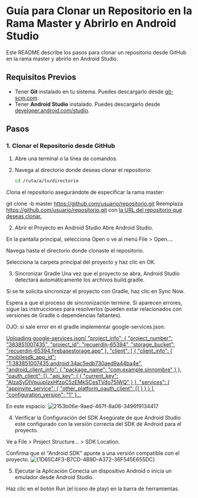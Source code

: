 # Guía para Clonar un Repositorio en la Rama Master y Abrirlo en Android Studio

Este README describe los pasos para clonar un repositorio desde GitHub en la rama master y abrirlo en Android Studio.

## Requisitos Previos

- Tener **Git** instalado en tu sistema. Puedes descargarlo desde [git-scm.com](https://git-scm.com).
- Tener **Android Studio** instalado. Puedes descargarlo desde [developer.android.com/studio](https://developer.android.com/studio).

## Pasos

### 1. Clonar el Repositorio desde GitHub

1. Abre una terminal o la línea de comandos.
2. Navega al directorio donde deseas clonar el repositorio:
   
   ```bash
   cd /ruta/a/tu/directorio
Clona el repositorio asegurándote de especificar la rama master:

git clone -b master https://github.com/usuario/repositorio.git
Reemplaza https://github.com/usuario/repositorio.git con [la URL del repositorio que deseas clonar.](https://github.com/CamiloRaphaelZuletaWolff/progra3.git)

2. Abrir el Proyecto en Android Studio
Abre Android Studio.

En la pantalla principal, selecciona Open o ve al menú File > Open....

Navega hasta el directorio donde clonaste el repositorio.

Selecciona la carpeta principal del proyecto y haz clic en OK.

3. Sincronizar Gradle
Una vez que el proyecto se abra, Android Studio detectará automáticamente los archivos build.gradle.

Si se te solicita sincronizar el proyecto con Gradle, haz clic en Sync Now.

Espera a que el proceso de sincronización termine. Si aparecen errores, sigue las instrucciones para resolverlos (pueden estar relacionados con versiones de Gradle o dependencias faltantes).

OJO: si sale error en el gradle implementar google-services.json:

[Uploading google-services.json{
  "project_info": {
    "project_number": "383851007435",
    "project_id": "recuerdin-65394",
    "storage_bucket": "recuerdin-65394.firebasestorage.app"
  },
  "client": [
    {
      "client_info": {
        "mobilesdk_app_id": "1:383851007435:android:34ac5edb730aed9a44ba4e",
        "android_client_info": {
          "package_name": "com.example.sinnombre"
        }
      },
      "oauth_client": [],
      "api_key": [
        {
          "current_key": "AIzaSyDIVquupIzxHfzpC5zEMkSCesTVdo75lWQ"
        }
      ],
      "services": {
        "appinvite_service": {
          "other_platform_oauth_client": []
        }
      }
    }
  ],
  "configuration_version": "1"
}…]()



En este espacio:
![2153b06e-9aed-467f-8a06-3496f9134417](https://github.com/user-attachments/assets/67d314e6-94dd-42d8-941e-f9edef0ba3ef)


4. Verificar la Configuración del SDK
Asegúrate de que Android Studio esté configurado con la versión correcta del SDK de Android para el proyecto.

Ve a File > Project Structure... > SDK Location.

Confirma que el "Android SDK" apunte a una versión compatible con el proyecto.
![{1D65C4F3-B7CD-4B9D-A372-36F545E655DC}](https://github.com/user-attachments/assets/0894f8a1-0e78-4771-a357-576b9d1e5ee0)

5. Ejecutar la Aplicación
Conecta un dispositivo Android o inicia un emulador desde Android Studio.

Haz clic en el botón Run (el ícono de play) en la barra de herramientas.


